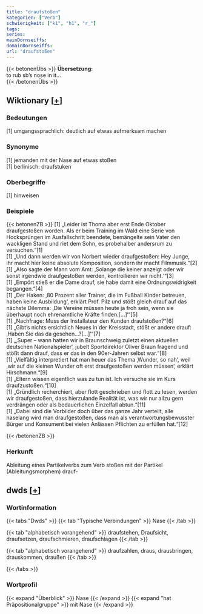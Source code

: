```yaml
---
title: "draufstoßen"
kategorien: ["Verb"]
schwierigkeit: ["k1", "h1", "r_"]
tags:
series:
mainDornseiffs:
domainDornseiffs:
url: "draufstoßen"
---
```


{{< betonenÜbs >}}
**Übersetzung:**  
to rub sb’s nose in it...  
{{< /betonenÜbs >}}

## Wiktionary [[+](https://de.wiktionary.org/wiki/draufstoßen)]

### Bedeutungen
[1] umgangssprachlich: deutlich auf etwas aufmerksam machen  

### Synonyme
[1] jemanden mit der Nase auf etwas stoßen  
[1] berlinisch: draufstuken  

### Oberbegriffe
[1] hinweisen  

### Beispiele
{{< betonenZB >}}
[1] „Leider ist Thoma aber erst Ende Oktober draufgestoßen worden. Als er beim Training im Wald eine Serie von Hocksprüngen im Ausfallschritt beendete, bemängelte sein Vater den wackligen Stand und riet dem Sohn, es probehalber andersrum zu versuchen.“[1]  
[1] „Und dann werden wir von Norbert wieder draufgestoßen: Hey Junge, ihr macht hier keine absolute Komposition, sondern ihr macht Filmmusik.“[2]  
[1] „Also sagte der Mann vom Amt: ‚Solange die keiner anzeigt oder wir sonst irgendwie draufgestoßen werden, kontrollieren wir nicht.‘“[3]  
[1] „Empört stieß er die Dame drauf, sie habe damit eine Ordnungswidrigkeit begangen.“[4]  
[1] „Der Haken: ‚80 Prozent aller Trainer, die im Fußball Kinder betreuen, haben keine Ausbildung‘, erklärt Prof. Pilz und stößt gleich drauf auf das nächste Dilemma: ‚Die Vereine müssen heute ja froh sein, wenn sie überhaupt noch ehrenamtliche Kräfte finden.[…]‘“[5]  
[1] „Nachfrage: Muss der Installateur den Kunden draufstoßen?“[6]  
[1] „Gibt’s nichts ersichtlich Neues in der Kreisstadt, stößt er andere drauf: ‚Haben Sie das da gesehen…?[…]‘“[7]  
[1] „‚Super – wann hatten wir in Braunschweig zuletzt einen aktuellen deutschen Nationalspieler‘, jubelt Sportdirektor Oliver Braun fragend und stößt dann drauf, dass er das in den 90er-Jahren selbst war.“[8]  
[1] „Vielfältig interpretiert hat man heuer das Thema ‚Wunder, so nah‘, weil ‚wir auf die kleinen Wunder oft erst draufgestoßen werden müssen‘, erklärt Hirschmann.“[9]  
[1] „Eltern wissen eigentlich was zu tun ist. Ich versuche sie im Kurs draufzustoßen.“[10]  
[1] „Gründlich recherchiert, aber flott geschrieben und flott zu lesen, werden wir draufgestoßen, dass hierzulande Realität ist, was wir nur allzu gern verdrängen oder als bedauerlichen Einzelfall abtun.“[11]  
[1] „Dabei sind die Vorbilder doch über das ganze Jahr verteilt, alle naselang wird man draufgestoßen, dass man als verantwortungsbewusster Bürger und Konsument bei vielen Anlässen Pflichten zu erfüllen hat.“[12]  

{{< /betonenZB >}}
### Herkunft
Ableitung eines Partikelverbs zum Verb stoßen mit der Partikel (Ableitungsmorphem) drauf-  



## dwds [[+](https://www.dwds.de/wb/draufstoßen)]

### Wortinformation
{{< tabs "Dwds" >}}
{{< tab "Typische Verbindungen" >}}
Nase
{{< /tab >}}

{{< tab "alphabetisch vorangehend" >}}
draufstehen, Draufsicht, draufsetzen, draufschmieren, draufschlagen
{{< /tab >}}

{{< tab "alphabetisch vorangehend" >}}
draufzahlen, draus, drausbringen, drauskommen, draußen
{{< /tab >}}

{{< /tabs >}}

### Wortprofil
{{< expand "Überblick" >}} Nase {{< /expand >}}
{{< expand "hat Präpositionalgruppe" >}} mit Nase {{< /expand >}}


